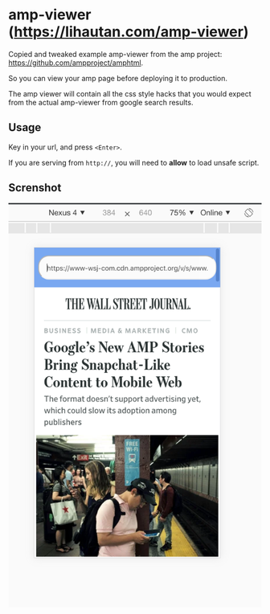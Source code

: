 # amp-viewer (https://lihautan.com/amp-viewer)

Copied and tweaked example amp-viewer from the amp project: https://github.com/ampproject/amphtml.

So you can view your amp page before deploying it to production.

The amp viewer will contain all the css style hacks that you would expect from the actual amp-viewer from google search results.

## Usage
Key in your url, and press `<Enter>`.

If you are serving from `http://`, you will need to **allow** to load unsafe script.

## Screnshot

![screenshot](./screenshot/screenshot.png)
